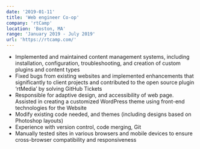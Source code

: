 ```yaml
---
date: '2019-01-11'
title: 'Web engineer Co-op'
company: 'rtCamp'
location: 'Boston, MA'
range: 'January 2019 - July 2019'
url: 'https://rtcamp.com/'
---
```


- Implemented and maintained content management systems, including installation, configuration, troubleshooting, and creation of custom plugins and content types
- Fixed bugs from existing websites and implemented enhancements that significantly to client projects and contributed to the open source plugin ‘rtMedia’ by solving GitHub Tickets
- Responsible for adaptive design, and accessibility of web page. Assisted in creating a customized WordPress theme using front-end technologies for the Website
- Modify existing code needed, and themes (including designs based on Photoshop layouts)
- Experience with version control, code merging, Git
- Manually tested sites in various browsers and mobile devices to ensure cross-browser compatibility and responsiveness
